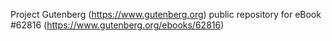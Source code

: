 Project Gutenberg (https://www.gutenberg.org) public repository for eBook #62816 (https://www.gutenberg.org/ebooks/62816)
